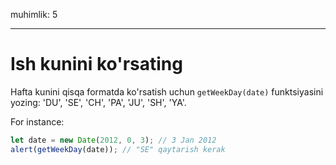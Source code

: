 muhimlik: 5

---

# Ish kunini ko'rsating

Hafta kunini qisqa formatda ko'rsatish uchun `getWeekDay(date)` funktsiyasini yozing: 'DU', 'SE', 'CH', 'PA', 'JU', 'SH', 'YA'.

For instance:

```js no-beautify
let date = new Date(2012, 0, 3); // 3 Jan 2012
alert(getWeekDay(date)); // "SE" qaytarish kerak
```
